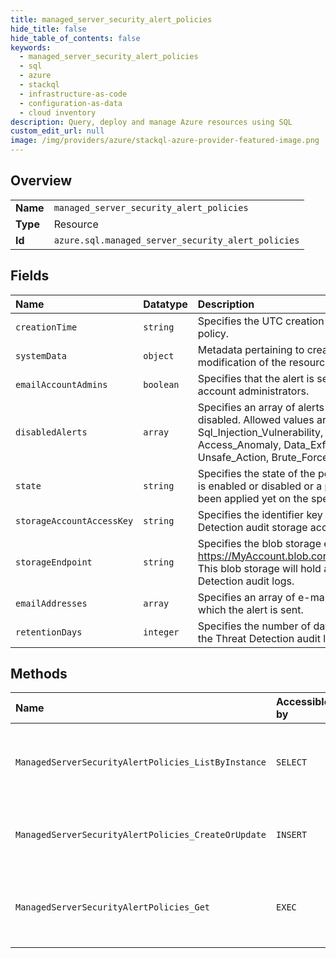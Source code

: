 ```yaml
---
title: managed_server_security_alert_policies
hide_title: false
hide_table_of_contents: false
keywords:
  - managed_server_security_alert_policies
  - sql
  - azure    
  - stackql
  - infrastructure-as-code
  - configuration-as-data
  - cloud inventory
description: Query, deploy and manage Azure resources using SQL
custom_edit_url: null
image: /img/providers/azure/stackql-azure-provider-featured-image.png
---
```

  
    

## Overview
<table><tbody>
<tr><td><b>Name</b></td><td><code>managed_server_security_alert_policies</code></td></tr>
<tr><td><b>Type</b></td><td>Resource</td></tr>
<tr><td><b>Id</b></td><td><code>azure.sql.managed_server_security_alert_policies</code></td></tr>
</tbody></table>

## Fields
| Name | Datatype | Description |
|:-----|:---------|:------------|
| `creationTime` | `string` | Specifies the UTC creation time of the policy. |
| `systemData` | `object` | Metadata pertaining to creation and last modification of the resource. |
| `emailAccountAdmins` | `boolean` | Specifies that the alert is sent to the account administrators. |
| `disabledAlerts` | `array` | Specifies an array of alerts that are disabled. Allowed values are: Sql_Injection, Sql_Injection_Vulnerability, Access_Anomaly, Data_Exfiltration, Unsafe_Action, Brute_Force |
| `state` | `string` | Specifies the state of the policy, whether it is enabled or disabled or a policy has not been applied yet on the specific database. |
| `storageAccountAccessKey` | `string` | Specifies the identifier key of the Threat Detection audit storage account. |
| `storageEndpoint` | `string` | Specifies the blob storage endpoint (e.g. https://MyAccount.blob.core.windows.net). This blob storage will hold all Threat Detection audit logs. |
| `emailAddresses` | `array` | Specifies an array of e-mail addresses to which the alert is sent. |
| `retentionDays` | `integer` | Specifies the number of days to keep in the Threat Detection audit logs. |
## Methods
| Name | Accessible by | Required Params | Description |
|:-----|:--------------|:----------------|:------------|
| `ManagedServerSecurityAlertPolicies_ListByInstance` | `SELECT` | `managedInstanceName, resourceGroupName, subscriptionId` | Get the managed server's threat detection policies. |
| `ManagedServerSecurityAlertPolicies_CreateOrUpdate` | `INSERT` | `managedInstanceName, resourceGroupName, securityAlertPolicyName, subscriptionId` | Creates or updates a threat detection policy. |
| `ManagedServerSecurityAlertPolicies_Get` | `EXEC` | `managedInstanceName, resourceGroupName, securityAlertPolicyName, subscriptionId` | Get a managed server's threat detection policy. |
